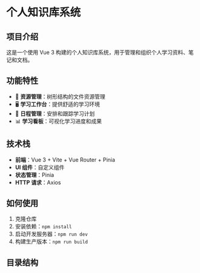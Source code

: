# 个人知识库系统

## 项目介绍

这是一个使用 Vue 3 构建的个人知识库系统，用于管理和组织个人学习资料、笔记和文档。

## 功能特性

- 📁 **资源管理**：树形结构的文件资源管理
- 🖥️ **学习工作台**：提供舒适的学习环境
- 📅 **日程管理**：安排和跟踪学习计划
- 📊 **学习看板**：可视化学习进度和成果

## 技术栈

- **前端**：Vue 3 + Vite + Vue Router + Pinia
- **UI 组件**：自定义组件
- **状态管理**：Pinia
- **HTTP 请求**：Axios

## 如何使用

1. 克隆仓库
2. 安装依赖：`npm install`
3. 启动开发服务器：`npm run dev`
4. 构建生产版本：`npm run build`

## 目录结构

